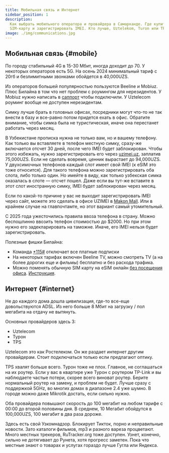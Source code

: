 ```yaml
---
title: Мобильная связь и Интернет
sidebar_position: 1
description:
  Как выбрать мобильного оператора и провайдера в Самарканде. Где купить
  SIM-карту и зарегистрировать IMEI. Кто лучше, Uztelekom, Turon или TPS.
image: ./img/communications.jpg
---
```


## Мобильная связь {#mobile}

По городу стабильный 4G в 15-30 Мбит, иногда доходит до 70. У некоторых
операторов есть 5G. На осень 2024 минимальный тариф с 20гб и безлимитными
звонками обойдется в 40,000UZS.

Из операторов большей популярностью пользуются Beeline и Mobiuz. Плюс Билайна в
том что нет проблем с роумингом для нерезидентов. У Mobiuz нужно написать в
[саппорт](https://t.me/roamingMobiuz) чтобы подключили. У Uztelecom роуминг
вообще не доступен нерезидентам.

Симку лучше брать в головных офисах, посредники могут что-то не так внести в
базу и все-равно потом придется ехать в офис. Обратите внимание, чтобы симка
была не туристическая, иначе она перестанет работать через месяц.

В Узбекистане прописка нужна не только вам, но и вашему телефону. Как только вы
вставляете в телефон местную симку, сразу-же включается отсчет 30 дней, после
чего IMEI будет заблокирован. Чтобы этого избежать, нужно зарегистрировать его
через [uzimei.uz](https://uzimei.uz/), заплатив 75,000UZS. Если не сделать
вовремя, ценник вырастает до 94,000UZS. У двухсимочных телефонов каждый слот
имеет свой IMEI (к eSIM это тоже относится). Для такого телефона можно
зарегистрировать оба слота, либо только один. Но имейте в виду, как только
узбекская симка оказалась в слоте — отсчет пошел. Даже если вы тут-же вставите в
этот слот иностранную симку, IMEI будет заблокирован через месяц.

Если по какой-то причине у вас не выходит зарегистрировать IMEI через сайт,
можете это сделать в офисе UZIMEI в
[Makon Mall](https://yandex.uz/maps/org/50823680342/). Или в крайнем случае на
главпочтамте, но этот вариант самый утомительный.

С 2025 года ужесточились правила ввоза телефона в страну. Можно беспошлинно
ввозить телефон стоимостью до $2000. Но при этом нужно его задекларировать на
таможне. Иначе, его IMEI нельзя будет зарегистрировать.

Полезные фишки Билайна:

- Команда [\*115#](tel:*115#) отключает все платные подписки
- На некоторых тарифах включен Beeline TV, можно смотреть TV (а на более дорогих
  еще и фильмы) бесплатно и без расхода трафика.
- Можно поменять обычную SIM карту на eSIM онлайн
  [без посещения офиса](https://nomer.beeline.uz/order-esim).
  [Инструкция](https://beeline.uz/binaries/content/assets/other-documents/registrasionniy-blank/instruksiya-rus.pdf).

## Интернет {#internet}

Не до каждого дома дошла цивилизация, где-то все-еще довольствуются ADSL. Из
него больше 8 Мбит на загрузку / пол мегабита на отдачу не вытянуть.

Основных провайдеров здесь 3:

- Uztelecom
- Турон
- TPS

Uztelecom это как Ростелеком. Он же раздает интернет другим провайдерам. Стоит
подключаться только если предлагают оптику.

TPS хвалят больше всего. Турон тоже не плох. Главное, не соглашаться на их
роутер. Если у вас в квартире уже Турон с роутером TP-Link и вы наблюдаете
частые потери, скорее всего виноват роутер. Берите нормальный роутер на замену,
и проблем не будет. Лучше сразу с поддержкой 5GHz, во многих домах в диапазоне
2.4 уже шумно. В городе можно даже Mikrotik достать, если сильно нужно.

Оба провайдера повышают скорость до 100 мегабит на любом тарифе с 00:00 до
второй половины дня. В среднем, 10 Мегабит обойдутся в 100,000UZS, 100 мегабит в
два раза дороже.

Здесь есть свой Узкомнадзор. Блокирует Тикток, порно и неправильные новости.
Зато каталоги фильмов, mp3 и разного вареза процветают. Много местных трекеров,
RuTracker.org тоже доступен. Узнет, конечно, сильно не дотягивает до Рунета,
хотя прогресс заметен. Пока что местные знают о товарах и услугах гораздо лучше
Гугла или Яндекса.
